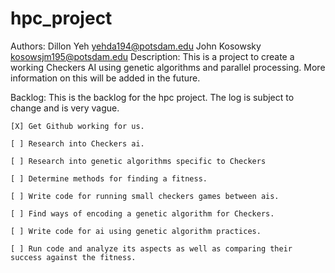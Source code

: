 # hpc_project
Authors: 
   Dillon Yeh <yehda194@potsdam.edu>
   John Kosowsky <kosowsjm195@potsdam.edu>
Description: 
    This is a project to create a working Checkers AI using genetic algorithms and parallel processing.
    More information on this will be added in the future.

Backlog: 
    This is the backlog for the hpc project. The log is subject to change and is very vague.

    [X] Get Github working for us.

    [ ] Research into Checkers ai.

    [ ] Research into genetic algorithms specific to Checkers

    [ ] Determine methods for finding a fitness.

    [ ] Write code for running small checkers games between ais.

    [ ] Find ways of encoding a genetic algorithm for Checkers.

    [ ] Write code for ai using genetic algorithm practices.

    [ ] Run code and analyze its aspects as well as comparing their success against the fitness.
